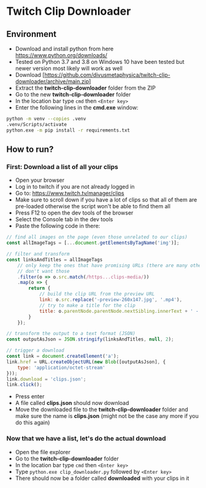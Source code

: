 # Twitch Clip Downloader

## Environment

- Download and install python from here https://www.python.org/downloads/ 
- Tested on Python 3.7 and 3.8 on Windows 10 have been tested but newer version most likely will work as well
- Download [https://github.com/divusmetaphysica/twitch-clip-downloader/archive/main.zip]
- Extract the **twitch-clip-downloader** folder from the ZIP
- Go to the new **twitch-clip-downloader** folder
- In the location bar type `cmd` then `<Enter key>`
- Enter the following lines in the **cmd.exe** window:
```bash
python -m venv --copies .venv
.venv/Scripts/activate
python.exe -m pip install -r requirements.txt
```

## How to run?

### First: Download a list of all your clips

- Open your browser
- Log in to twitch if you are not already logged in
- Go to: https://www.twitch.tv/manager/clips
- Make sure to scroll down if you have a lot of clips so that all of them are pre-loaded otherwise the script won't be able to find them all
- Press F12 to open the dev tools of the browser
- Select the Console tab in the dev tools
- Paste the following code in there:

```javascript
// find all images on the page (even those unrelated to our clips)
const allImageTags = [...document.getElementsByTagName('img')];

// filter and transform
const linksAndTitles = allImageTags
    // only keep the ones that have promising URLs (there are many other images apart from clip thumbnails and we
    // don't want those
    .filter(o => o.src.match(/https...clips-media/))
    .map(o => {
        return {
            // build the clip URL from the preview URL
            link: o.src.replace('-preview-260x147.jpg', '.mp4'),
            // try to make a title for the clip
            title: o.parentNode.parentNode.nextSibling.innerText + ' - ' + o.nextSibling.innerText
        }
    });

// transform the output to a text format (JSON)
const outputAsJson = JSON.stringify(linksAndTitles, null, 2);

// trigger a download
const link = document.createElement('a');
link.href = URL.createObjectURL(new Blob([outputAsJson], {
    type: 'application/octet-stream'
}));
link.download = 'clips.json';
link.click();
``` 
- Press enter
- A file called **clips.json** should now download
- Move the downloaded file to the **twitch-clip-downloader** folder and make sure the name is **clips.json** (might not be the case any more if you do this again)

### Now that we have a list, let's do the actual download

- Open the file explorer
- Go to the **twitch-clip-downloader** folder
- In the location bar type `cmd` then `<Enter key>`
- Type `python.exe clip_downloader.py` followed by `<Enter key>` 
- There should now be a folder called **downloaded** with your clips in it